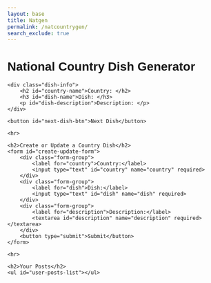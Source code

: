 ```yaml
---
layout: base
title: Natgen
permalink: /natcountrygen/
search_exclude: true
---
```



<style>
    body {
        font-family: Arial, sans-serif;
        margin: 20px;
    }

    .container {
        max-width: 600px;
        margin: 0 auto;
    }

    .dish-info {
        margin-bottom: 20px;
    }

    .form-group {
        margin-bottom: 15px;
    }

    input,
    textarea {
        width: 100%;
        padding: 10px;
        margin-top: 5px;
        margin-bottom: 10px;
    }

    button {
        padding: 10px 20px;
        background-color: #4CAF50;
        color: white;
        border: none;
        cursor: pointer;
    }

    button:hover {
        background-color: #45a049;
    }
</style>
<div class="container">
    <h1>National Country Dish Generator</h1>

    <div class="dish-info">
        <h2 id="country-name">Country: </h2>
        <h3 id="dish-name">Dish: </h3>
        <p id="dish-description">Description: </p>
    </div>

    <button id="next-dish-btn">Next Dish</button>

    <hr>

    <h2>Create or Update a Country Dish</h2>
    <form id="create-update-form">
        <div class="form-group">
            <label for="country">Country:</label>
            <input type="text" id="country" name="country" required>
        </div>
        <div class="form-group">
            <label for="dish">Dish:</label>
            <input type="text" id="dish" name="dish" required>
        </div>
        <div class="form-group">
            <label for="description">Description:</label>
            <textarea id="description" name="description" required></textarea>
        </div>
        <button type="submit">Submit</button>
    </form>

    <hr>

    <h2>Your Posts</h2>
    <ul id="user-posts-list"></ul>
</div>

<script>
    var pythonURI;
    if (location.hostname === "localhost") {
        pythonURI = "http://localhost:8887";
    } else if (location.hostname === "127.0.0.1") {
        pythonURI = "http://127.0.0.1:8887";
    } else {
        pythonURI = "https://flocker.nighthawkcodingsociety.com";
    }

    const fetchOptions = {
        method: "GET",
        mode: "cors",
        cache: "default",
        credentials: "include",
        headers: {
            "Content-Type": "application/json",
            "X-Origin": "client",
        },
    };

    const nextDishBtn = document.getElementById('next-dish-btn');
    const createUpdateForm = document.getElementById('create-update-form');
    const countryName = document.getElementById('country-name');
    const dishName = document.getElementById('dish-name');
    const dishDescription = document.getElementById('dish-description');
    const userPostsList = document.getElementById('user-posts-list');

    let currentDishId = null;

    // Fetch a random dish and display it
    async function getRandomDish() {
        const response = await fetch(pythonURI + '/api/random');
        const data = await response.json();
        if (data) {
            countryName.textContent = `Country: ${data.country}`;
            dishName.textContent = `Dish: ${data.dish}`;
            dishDescription.textContent = `Description: ${data.description}`;
        }
    }

    // Fetch all user posts and display them
    async function getUserPosts() {
        const response = await fetch(pythonURI + '/api/countries');
        const data = await response.json();
        userPostsList.innerHTML = '';
        data.forEach(post => {
            const listItem = document.createElement('li');
            listItem.innerHTML = `
                    <strong>${post.country} - ${post.dish}</strong>: ${post.description}
                    <button onclick="editPost(${post.id}, '${post.country}', '${post.dish}', '${post.description}')">Edit</button>
                    <button onclick="deletePost(${post.id})">Delete</button>
                `;
            userPostsList.appendChild(listItem);
        });
    }

    // Create or update a post
    createUpdateForm.addEventListener('submit', async (e) => {
        e.preventDefault();
        const country = document.getElementById('country').value;
        const dish = document.getElementById('dish').value;
        const description = document.getElementById('description').value;

        const data = { country, dish, description };
        let url = pythonURI + '/api/add';
        let method = 'POST';

        if (currentDishId) {
            url = pythonURI + '/api/countries/update';
            method = 'PUT';
            data.id = currentDishId;
        }

        const response = await fetch(url, {
            method,
            headers: {
                'Content-Type': 'application/json',
            },
            body: JSON.stringify(data),
        });

        const result = await response.json();
        if (response.ok) {
            getRandomDish();
            getUserPosts();
            createUpdateForm.reset();
            currentDishId = null;
        } else {
            alert(result.error || 'An error occurred');
        }
    });

    // Edit a post (populate the form with the post details)
    function editPost(id, country, dish, description) {
        currentDishId = id;
        document.getElementById('country').value = country;
        document.getElementById('dish').value = dish;
        document.getElementById('description').value = description;
    }

    // Delete a post
    async function deletePost(id) {
        const response = await fetch(pythonURI + '/api/countries/delete', {
            method: 'DELETE',
            headers: {
                'Content-Type': 'application/json',
            },
            body: JSON.stringify({ id }),
        });

        const result = await response.json();
        if (response.ok) {
            getRandomDish();
            getUserPosts();
        } else {
            alert(result.error || 'An error occurred');
        }
    }

    // Initialize the page
    async function init() {
        await getRandomDish();
        await getUserPosts();
    }

    nextDishBtn.addEventListener('click', getRandomDish);

    init();
</script>